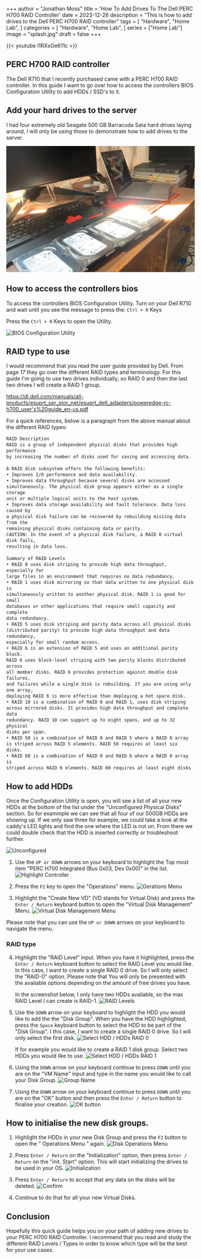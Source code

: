 +++
author = "Jonathan Moss"
title = 'How To Add Drives To The Dell PERC H700 RAID Controller'
date = 2023-12-26
description = "This is how to add drives to the Dell PERC H700 RAID controller"
tags = [
    "Hardware",
    "Home Lab",
]
categories = [
    "Hardware",
    "Home Lab",
]
series = ["Home Lab"]
image = "splash.jpg"
draft = false
+++

{{< youtube l1RXsGe611c >}}

## PERC H700 RAID controller

The Dell R710 that I recently purchased came with a PERC H700 RAID controller. In this guide I want to go over how to access the controllers BIOS Configuration Utility to add HDDs / SSD's to it.

## Add your hard drives to the server

I had four extremely  old Seagate 500 GB Barracuda Sata hard drives laying around, I will only be using those to demonstrate how to add drives to the server.

![Seagate](2.jpg)

## How to access the controllers bios

To access the controllers BIOS Configuration Utility. 
Turn on your Dell R710 and wait until you see the message to press the:
``` Ctrl + R ``` Keys

Press the ``` Ctrl + R ``` Keys to open the Utility.

![BIOS Configuration Utility](1.jpg)

## RAID type to use

I would recommend that you read the user guide provided by Dell.
From page 17 they go over the different RAID types and terminology. 
For this guide I'm going to use two drives individually, so RAID 0 and then the last two drives I will create a RAID 1 group.

https://dl.dell.com/manuals/all-products/esuprt_ser_stor_net/esuprt_dell_adapters/poweredge-rc-h700_user's%20guide_en-us.pdf

For a quick references, below is a paragraph from the above manual about the different RAID types:

```
RAID Description
RAID is a group of independent physical disks that provides high performance
by increasing the number of disks used for saving and accessing data.

A RAID disk subsystem offers the following benefits:
• Improves I/O performance and data availability.
• Improves data throughput because several disks are accessed
simultaneously. The physical disk group appears either as a single storage
unit or multiple logical units to the host system.
• Improves data storage availability and fault tolerance. Data loss caused by
a physical disk failure can be recovered by rebuilding missing data from the
remaining physical disks containing data or parity.
CAUTION: In the event of a physical disk failure, a RAID 0 virtual disk fails,
resulting in data loss.

Summary of RAID Levels
• RAID 0 uses disk striping to provide high data throughput, especially for
large files in an environment that requires no data redundancy.
• RAID 1 uses disk mirroring so that data written to one physical disk is
simultaneously written to another physical disk. RAID 1 is good for small
databases or other applications that require small capacity and complete
data redundancy.
• RAID 5 uses disk striping and parity data across all physical disks
(distributed parity) to provide high data throughput and data redundancy,
especially for small random access.
• RAID 6 is an extension of RAID 5 and uses an additional parity block.
RAID 6 uses block-level striping with two parity blocks distributed across
all member disks. RAID 6 provides protection against double disk failures,
and failures while a single disk is rebuilding. If you are using only one array,
deploying RAID 6 is more effective than deploying a hot spare disk.
• RAID 10 is a combination of RAID 0 and RAID 1, uses disk striping
across mirrored disks. It provides high data throughput and complete data
redundancy. RAID 10 can support up to eight spans, and up to 32 physical
disks per span.
• RAID 50 is a combination of RAID 0 and RAID 5 where a RAID 0 array
is striped across RAID 5 elements. RAID 50 requires at least six disks.
• RAID 60 is a combination of RAID 0 and RAID 6 where a RAID 0 array is
striped across RAID 6 elements. RAID 60 requires at least eight disks
```

## How to add HDDs

Once the Configuration Utility is open, you will see a list of all your new HDDs at the bottom of the list under the "Unconfigured Physical Disks" section. So for exammple we can see that all four of our 500GB HDDs are showing up. If we only saw three for example, we could take a look at the caddy's LED lights and find the one where the LED is not on. From there we could double check that the HDD is inserted correctly or troubleshoot further. 

![Unconfigured](3.jpg)

1. Use the ``` UP or DOWN ``` arrows on your keyboard to highlight the Top most item "PERC H700 Integrated (Bus 0x03, Dev 0x00)" in the list.
![Highlight Controller](4.jpg)

2. Press the ``` F2 ``` key to open the "Operations" menu.
![Oerations Menu](5.jpg)

3. Highlight the "Create New VD" (VD stands for Virtual Disk) and press the ``` Enter / Return ``` keyboard button to open the "Virtual Disk Management" Menu.
![Virtual Disk Management Menu](6.jpg)

Please note that you can use the ``` UP or DOWN ``` arrows on your keyboard to navigate the menu.

### RAID type

4. Highlight the "RAID Level" input. When you have it highlighted, press the ``` Enter / Return ``` keyboard button to select the RAID Level you would like. 
In this case, I want to create a single RAID 0 drive. So I will only select the "RAID-0" option. Please note that You will only be presented with the available options depending on the amount of free drives you have. 

    In the screenshot below, I only have two HDDs available, so the max RAID Level I can create is RAID-1. 
    ![RAID Levels](11.jpg)

5. Use the ``` DOWN ``` arrow on your keyboard to highlight the HDD you would like to add the the "Disk Group". When you have the HDD highlighted, press the ``` Space ``` keyboard button to select the HDD to be part of the "Disk Group". 
I this case, I want to create a single RAID 0 drive. So I will only select the first disk.
![Select HDD / HDDs RAID 0](7.jpg)

    If for example you would like to create a RAID 1 disk group. Select two HDDs you would like to use.
    ![Select HDD / HDDs RAID 1](10.jpg)

6. Using the ``` DOWN ``` arrow on your keyboard continue to press ``` DOWN ``` until you are on the "VM Name" input and type in the name you would like to call your Disk Group.
![Group Name](8.jpg)

7. Using the ``` DOWN ``` arrow on your keyboard continue to press ``` DOWN ``` until you are on the "OK" button and then press the ```Enter / Return``` button to finalise your creation.
![OK button](9.jpg)

## How to initialise the new disk groups.

1. Highlight the HDDs in your new Disk Group and press the ``` F2 ``` button to open the " Operations Menu " again.
![Disk Operations Menu](12.jpg)

2. Press ``` Enter / Return ``` on the "Initialization" option, then press ``` Enter / Return ``` on the "init. Start" option. This will start initializing the drives to be used in your OS.
![Initialization](13.jpg)

3. Press ``` Enter / Return ``` to accept that any data on the disks will be deleted.
![Confirm](14.jpg)

4. Continue to do that for all your new Virtual Disks.

## Conclusion

Hopefully this quick guide helps you on your path of adding new drives to your PERC H700 RAID Controller. I recommend that you read and study the different RAID Levels / Types in order to know which type will be the best for your use cases. 